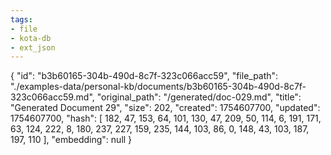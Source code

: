 ```yaml
---
tags:
- file
- kota-db
- ext_json
---
```

{
  "id": "b3b60165-304b-490d-8c7f-323c066acc59",
  "file_path": "./examples-data/personal-kb/documents/b3b60165-304b-490d-8c7f-323c066acc59.md",
  "original_path": "/generated/doc-029.md",
  "title": "Generated Document 29",
  "size": 202,
  "created": 1754607700,
  "updated": 1754607700,
  "hash": [
    182,
    47,
    153,
    64,
    101,
    130,
    47,
    209,
    50,
    114,
    6,
    191,
    171,
    63,
    124,
    222,
    8,
    180,
    237,
    227,
    159,
    235,
    144,
    103,
    86,
    0,
    148,
    43,
    103,
    187,
    197,
    110
  ],
  "embedding": null
}